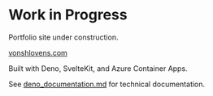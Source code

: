 # Work in Progress

Portfolio site under construction.

[vonshlovens.com](https://vonshlovens.com)

Built with Deno, SvelteKit, and Azure Container Apps.

See [deno_documentation.md](deno_documentation.md) for technical documentation.
